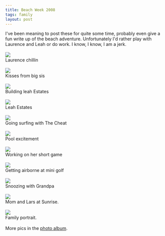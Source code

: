 ```yaml
---
title: Beach Week 2008
tags: family
layout: post
---
```

I've been meaning to post these for quite some time, probably even give a fun write up of the beach adventure.  Unfortunately I'd rather play with Laurence and Leah or do work. I know, I know, I am a jerk.<br /><br /><img class="picture" src="http://fuzzymonk.com/photos/blog/image/595/IMG_7413.JPG" /><br />Laurence chillin<br /><br /><img class="picture" src="http://fuzzymonk.com/photos/blog/image/595/IMG_7423.JPG" /><br />Kisses from big sis<br /><br /><img class="picture" src="http://fuzzymonk.com/photos/blog/image/595/IMG_7490.JPG" /><br />Building leah Estates<br /><br /><img class="picture" src="http://fuzzymonk.com/photos/blog/image/595/IMG_7239.JPG" /><br />Leah Estates <br /><br /><img class="picture" src="http://fuzzymonk.com/photos/blog/image/595/IMG_7533.JPG" /><br />Going surfing with The Cheat<br /><br /><img class="picture" src="http://fuzzymonk.com/photos/blog/image/595/IMG_7560.JPG" /><br />Pool excitement<br /><br /><img class="picture" src="http://fuzzymonk.com/photos/blog/image/595/IMG_7601.JPG" /><br />Working on her short game<br /><br /><img class="picture" src="http://fuzzymonk.com/photos/blog/image/595/IMG_7635.JPG" /><br />Getting airborne at mini golf<br /><br /><img class="picture" src="http://fuzzymonk.com/photos/blog/image/595/IMG_7585.JPG" /><br />Snoozing with Grandpa<br /><br /><img class="picture" src="http://fuzzymonk.com/photos/blog/image/595/IMG_7710.JPG" /><br />Mom and Lars at Sunrise. <br /><br /><img class="picture" src="http://fuzzymonk.com/photos/blog/image/595/IMG_7669.JPG" /><br />Family portrait. <br /><br />More pics in the <a href="http://fuzzymonk.com/photos/blog/">photo album</a>.
